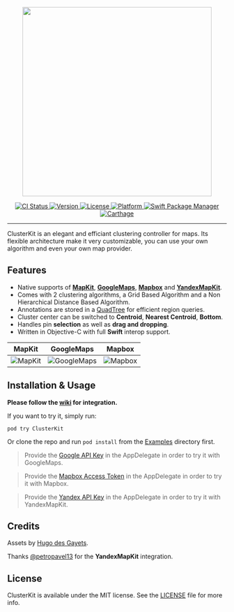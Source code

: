 <p align="center">
  <img src="Resources/git_banner.png" width=434 />
</p>

<p align="center">
    <a href="https://travis-ci.org/hulab/ClusterKit">
        <img src="http://img.shields.io/travis/hulab/ClusterKit.svg?style=flat" alt="CI Status">
    </a>
    <a href="http://cocoapods.org/pods/ClusterKit">
        <img src="https://img.shields.io/cocoapods/v/ClusterKit.svg?style=flat" alt="Version">
    </a>
    <a href="http://cocoapods.org/pods/ClusterKit">
        <img src="https://img.shields.io/cocoapods/l/ClusterKit.svg?style=flat" alt="License">
    </a>
    <a href="http://cocoapods.org/pods/ClusterKit">
        <img src="https://img.shields.io/cocoapods/p/ClusterKit.svg?style=flat" alt="Platform">
    </a>
    <a href="https://swift.org/package-manager">
        <img src="https://img.shields.io/badge/SwiftPM-compatible-brightgreen.svg" alt="Swift Package Manager" />
    </a>
    <a href="https://github.com/Carthage/Carthage">
        <img src="https://img.shields.io/badge/Carthage-compatible-brightgreen.svg?style=flat" alt="Carthage">
    </a>
</p>

----------------

ClusterKit is an elegant and efficiant clustering controller for maps. Its flexible architecture make it very customizable, you can use your own algorithm and even your own map provider. 

## Features

+ Native supports of [**MapKit**](https://developer.apple.com/documentation/mapkit), [**GoogleMaps**](https://developers.google.com/maps/documentation/ios-sdk), [**Mapbox**](https://www.mapbox.com/ios-sdk/) and [**YandexMapKit**](https://tech.yandex.com/maps/mapkit/).
+ Comes with 2 clustering algorithms, a Grid Based Algorithm and a Non Hierarchical Distance Based Algorithm.
+ Annotations are stored in a [QuadTree](https://en.wikipedia.org/wiki/Quadtree) for efficient region queries.
+ Cluster center can be switched to **Centroid**, **Nearest Centroid**, **Bottom**.
+ Handles pin **selection** as well as **drag and dropping**.
+ Written in Objective-C with full **Swift** interop support.

|MapKit|GoogleMaps|Mapbox|
|---|---|---|
|![MapKit](Resources/mapkit.gif)|![GoogleMaps](Resources/googlemaps.gif)|![Mapbox](Resources/mapbox.gif)|

## Installation & Usage

**Please follow the [wiki](https://github.com/hulab/ClusterKit/wiki) for integration.**

If you want to try it, simply run:

```
pod try ClusterKit
```

Or clone the repo and run `pod install` from the [Examples](Examples) directory first.
> Provide the [Google API Key](https://console.developers.google.com) in the AppDelegate in order to try it with GoogleMaps.

> Provide the [Mapbox Access Token](https://www.mapbox.com/studio/account/tokens/) in the AppDelegate in order to try it with Mapbox.

> Provide the [Yandex API Key](https://developer.tech.yandex.ru/) in the AppDelegate in order to try it with YandexMapKit.

## Credits

Assets by [Hugo des Gayets](https://dribbble.com/hugodesgayets).

Thanks [@petropavel13](https://github.com/petropavel13) for the **YandexMapKit** integration.

## License

ClusterKit is available under the MIT license. See the [LICENSE](LICENSE) file for more info.
